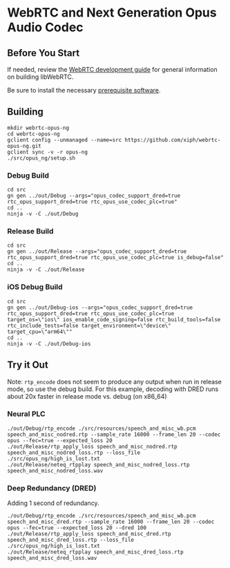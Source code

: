 # WebRTC and Next Generation Opus Audio Codec



## Before You Start
If needed, review the [WebRTC development guide](https://webrtc.github.io/webrtc-org/native-code/development/) for general information on building libWebRTC.

Be sure to install the necessary [prerequisite software](https://webrtc.github.io/webrtc-org/native-code/development/).


## Building
```
mkdir webrtc-opus-ng
cd webrtc-opus-ng
gclient config --unmanaged --name=src https://github.com/xiph/webrtc-opus-ng.git
gclient sync -v -r opus-ng
./src/opus_ng/setup.sh
```
### Debug Build
```
cd src
gn gen ../out/Debug --args="opus_codec_support_dred=true rtc_opus_support_dred=true rtc_opus_use_codec_plc=true"
cd ..
ninja -v -C ./out/Debug
```

### Release Build
```
cd src
gn gen ../out/Release --args="opus_codec_support_dred=true rtc_opus_support_dred=true rtc_opus_use_codec_plc=true is_debug=false"
cd ..
ninja -v -C ./out/Release
```
### iOS Debug Build
```
cd src
gn gen ../out/Debug-ios --args="opus_codec_support_dred=true rtc_opus_support_dred=true rtc_opus_use_codec_plc=true target_os=\"ios\" ios_enable_code_signing=false rtc_build_tools=false rtc_include_tests=false target_environment=\"device\" target_cpu=\"arm64\""
cd ..
ninja -v -C ./out/Debug-ios
```
## Try it Out

Note: `rtp_encode` does not seem to produce any output when run in release mode, so use the debug build. For this example, decoding with DRED runs about 20x faster in release mode vs. debug (on x86_64)

### Neural PLC
```
./out/Debug/rtp_encode ./src/resources/speech_and_misc_wb.pcm speech_and_misc_nodred.rtp --sample_rate 16000 --frame_len 20 --codec opus --fec=true --expected_loss 20
./out/Release/rtp_apply_loss speech_and_misc_nodred.rtp speech_and_misc_nodred_loss.rtp --loss_file ./src/opus_ng/high_is_lost.txt
./out/Release/neteq_rtpplay speech_and_misc_nodred_loss.rtp speech_and_misc_nodred_loss.wav
```

### Deep Redundancy (DRED)
Adding 1 second of redundancy.
```
./out/Debug/rtp_encode ./src/resources/speech_and_misc_wb.pcm speech_and_misc_dred.rtp --sample_rate 16000 --frame_len 20 --codec opus --fec=true --expected_loss 20 --dred 100
./out/Release/rtp_apply_loss speech_and_misc_dred.rtp speech_and_misc_dred_loss.rtp --loss_file ./src/opus_ng/high_is_lost.txt
./out/Release/neteq_rtpplay speech_and_misc_dred_loss.rtp speech_and_misc_dred_loss.wav

```